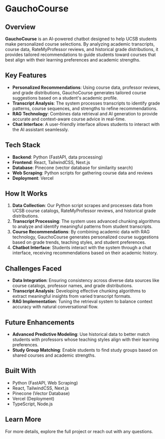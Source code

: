# GauchoCourse

## Overview

**GauchoCourse** is an AI-powered chatbot designed to help UCSB students make personalized course selections. By analyzing academic transcripts, course data, RateMyProfessor reviews, and historical grade distributions, it provides tailored recommendations to guide students toward courses that best align with their learning preferences and academic strengths.

## Key Features

- **Personalized Recommendations**: Using course data, professor reviews, and grade distributions, GauchoCourse generates tailored course suggestions based on a student's academic profile.
- **Transcript Analysis**: The system processes transcripts to identify grade patterns, course sequences, and strengths to refine recommendations.
- **RAG Technology**: Combines data retrieval and AI generation to provide accurate and context-aware course advice in real-time.
- **Chat Interface**: A user-friendly interface allows students to interact with the AI assistant seamlessly.

## Tech Stack

- **Backend**: Python (FastAPI, data processing)
- **Frontend**: React, TailwindCSS, Next.js
- **Database**: Pinecone (vector database for similarity search)
- **Web Scraping**: Python scripts for gathering course data and reviews
- **Deployment**: Vercel

## How It Works

1. **Data Collection**: Our Python script scrapes and processes data from UCSB course catalogs, RateMyProfessor reviews, and historical grade distributions.
2. **Transcript Processing**: The system uses advanced chunking algorithms to analyze and identify meaningful patterns from student transcripts.
3. **Course Recommendations**: By combining academic data with RAG technology, GauchoCourse generates personalized course suggestions based on grade trends, teaching styles, and student preferences.
4. **Chatbot Interface**: Students interact with the system through a chat interface, receiving recommendations based on their academic history.

## Challenges Faced

- **Data Integration**: Ensuring consistency across diverse data sources like course catalogs, professor names, and grade distributions.
- **Transcript Analysis**: Developing effective chunking algorithms to extract meaningful insights from varied transcript formats.
- **RAG Implementation**: Tuning the retrieval system to balance context accuracy with natural conversational flow.

## Future Enhancements

- **Advanced Predictive Modeling**: Use historical data to better match students with professors whose teaching styles align with their learning preferences.
- **Study Group Matching**: Enable students to find study groups based on shared courses and academic strengths.

## Built With

- Python (FastAPI, Web Scraping)
- React, TailwindCSS, Next.js
- Pinecone (Vector Database)
- Vercel (Deployment)
- TypeScript, Node.js

## Learn More

For more details, explore the full project or reach out with any questions.
